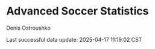 # Advanced Soccer Statistics
Denis Ostroushko

<!-- gfm -->

Last successful data update: 2025-04-17 11:19:02 CST

